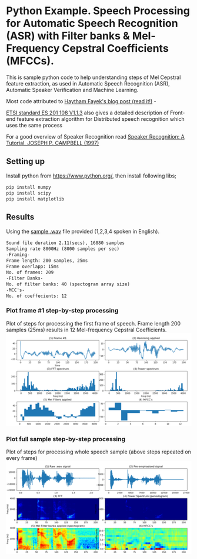 # Python Example. Speech Processing for Automatic Speech Recognition (ASR) with Filter banks & Mel-Frequency Cepstral Coefficients (MFCCs). 
This is sample python code to help understanding steps of Mel Cepstral feature extraction, as used in Automatic Speech Recognition (ASR), Automatic Speaker Verification and Machine Learning. 

Most code attributed to [Haytham Fayek's blog post (read it!)](https://haythamfayek.com/2016/04/21/speech-processing-for-machine-learning.html)  - 

[ETSI standard ES 201 108 V1.1.3](https://www.etsi.org/deliver/etsi_es/201100_201199/201108/01.01.03_60/es_201108v010103p.pdf) also gives a detailed description of Front-end feature extraction algorithm for Distributed speech recognition which uses the same process 

For a good overview of Speaker Recognition read [Speaker Recognition: A Tutorial. JOSEPH P.  CAMPBELL (1997)]( https://pdfs.semanticscholar.org/298c/d5cefda80cd2aa0e9bc1d27f552b9eb18633.pdf)


## Setting up 
Install python from https://www.python.org/, then install following libs;
```
pip install numpy
pip install scipy
pip install matplotlib
```

## Results
Using the [sample .wav](src/1234.wav) file provided (1,2,3,4 spoken in English).

```
Sound file duration 2.11(secs), 16880 samples
Sampling rate 8000Hz (8000 samples per sec)
-Framing-
Frame length: 200 samples, 25ms
Frame overlapp: 15ms
No. of frames: 209
-Filter Banks-
No. of filter banks: 40 (spectogram array size)
-MCC's-
No. of coeffecients: 12

```
### Plot frame #1 step-by-step processing
 Plot of steps for processing the first frame of speech. Frame length 200 samples (25ms) results in 12 Mel-frequency Cepstral Coefficients. 
![Figure 1 First Frame](./images/Figure_1_frame.png)

### Plot full sample step-by-step processing
Plot of steps for processing whole speech sample (above steps repeated on every frame)
![Figure 2 Signal](./images/Figure_2_signal.png)



